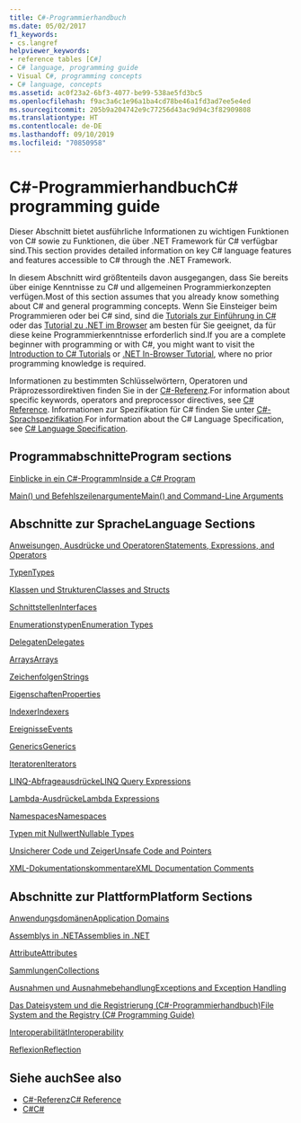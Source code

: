 ```yaml
---
title: C#-Programmierhandbuch
ms.date: 05/02/2017
f1_keywords:
- cs.langref
helpviewer_keywords:
- reference tables [C#]
- C# language, programming guide
- Visual C#, programming concepts
- C# language, concepts
ms.assetid: ac0f23a2-6bf3-4077-be99-538ae5fd3bc5
ms.openlocfilehash: f9ac3a6c1e96a1ba4cd78be46a1fd3ad7ee5e4ed
ms.sourcegitcommit: 205b9a204742e9c77256d43ac9d94c3f82909808
ms.translationtype: HT
ms.contentlocale: de-DE
ms.lasthandoff: 09/10/2019
ms.locfileid: "70850958"
---
```

# <a name="c-programming-guide"></a><span data-ttu-id="04640-102">C#-Programmierhandbuch</span><span class="sxs-lookup"><span data-stu-id="04640-102">C# programming guide</span></span>
<span data-ttu-id="04640-103">Dieser Abschnitt bietet ausführliche Informationen zu wichtigen Funktionen von C# sowie zu Funktionen, die über .NET Framework für C# verfügbar sind.</span><span class="sxs-lookup"><span data-stu-id="04640-103">This section provides detailed information on key C# language features and features accessible to C# through the .NET Framework.</span></span>  
  
 <span data-ttu-id="04640-104">In diesem Abschnitt wird größtenteils davon ausgegangen, dass Sie bereits über einige Kenntnisse zu C# und allgemeinen Programmierkonzepten verfügen.</span><span class="sxs-lookup"><span data-stu-id="04640-104">Most of this section assumes that you already know something about C# and general programming concepts.</span></span> <span data-ttu-id="04640-105">Wenn Sie Einsteiger beim Programmieren oder bei C# sind, sind die [Tutorials zur Einführung in C#](../tutorials/intro-to-csharp/index.md) oder das [Tutorial zu .NET im Browser](https://dotnet.microsoft.com/learn/dotnet/in-browser-tutorial/1) am besten für Sie geeignet, da für diese keine Programmierkenntnisse erforderlich sind.</span><span class="sxs-lookup"><span data-stu-id="04640-105">If you are a complete beginner with programming or with C#, you might want to visit the [Introduction to C# Tutorials](../tutorials/intro-to-csharp/index.md) or [.NET In-Browser Tutorial](https://dotnet.microsoft.com/learn/dotnet/in-browser-tutorial/1), where no prior programming knowledge is required.</span></span>  
  
 <span data-ttu-id="04640-106">Informationen zu bestimmten Schlüsselwörtern, Operatoren und Präprozessordirektiven finden Sie in der [C#-Referenz](../language-reference/index.md).</span><span class="sxs-lookup"><span data-stu-id="04640-106">For information about specific keywords, operators and preprocessor directives, see [C# Reference](../language-reference/index.md).</span></span> <span data-ttu-id="04640-107">Informationen zur Spezifikation für C# finden Sie unter [C#-Sprachspezifikation](../language-reference/language-specification/index.md).</span><span class="sxs-lookup"><span data-stu-id="04640-107">For information about the C# Language Specification, see [C# Language Specification](../language-reference/language-specification/index.md).</span></span>  
  
## <a name="program-sections"></a><span data-ttu-id="04640-108">Programmabschnitte</span><span class="sxs-lookup"><span data-stu-id="04640-108">Program sections</span></span>

[<span data-ttu-id="04640-109">Einblicke in ein C#-Programm</span><span class="sxs-lookup"><span data-stu-id="04640-109">Inside a C# Program</span></span>](./inside-a-program/index.md)  
  
[<span data-ttu-id="04640-110">Main() und Befehlszeilenargumente</span><span class="sxs-lookup"><span data-stu-id="04640-110">Main() and Command-Line Arguments</span></span>](./main-and-command-args/index.md)  
 
## <a name="language-sections"></a><span data-ttu-id="04640-111">Abschnitte zur Sprache</span><span class="sxs-lookup"><span data-stu-id="04640-111">Language Sections</span></span>  
[<span data-ttu-id="04640-112">Anweisungen, Ausdrücke und Operatoren</span><span class="sxs-lookup"><span data-stu-id="04640-112">Statements, Expressions, and Operators</span></span>](./statements-expressions-operators/index.md)  

 [<span data-ttu-id="04640-113">Typen</span><span class="sxs-lookup"><span data-stu-id="04640-113">Types</span></span>](./types/index.md)  

 [<span data-ttu-id="04640-114">Klassen und Strukturen</span><span class="sxs-lookup"><span data-stu-id="04640-114">Classes and Structs</span></span>](./classes-and-structs/index.md)  
  
 [<span data-ttu-id="04640-115">Schnittstellen</span><span class="sxs-lookup"><span data-stu-id="04640-115">Interfaces</span></span>](./interfaces/index.md)  

 [<span data-ttu-id="04640-116">Enumerationstypen</span><span class="sxs-lookup"><span data-stu-id="04640-116">Enumeration Types</span></span>](./enumeration-types.md)  
  
 [<span data-ttu-id="04640-117">Delegaten</span><span class="sxs-lookup"><span data-stu-id="04640-117">Delegates</span></span>](./delegates/index.md)  
 
 [<span data-ttu-id="04640-118">Arrays</span><span class="sxs-lookup"><span data-stu-id="04640-118">Arrays</span></span>](./arrays/index.md)  
  
 [<span data-ttu-id="04640-119">Zeichenfolgen</span><span class="sxs-lookup"><span data-stu-id="04640-119">Strings</span></span>](./strings/index.md)  
  
 [<span data-ttu-id="04640-120">Eigenschaften</span><span class="sxs-lookup"><span data-stu-id="04640-120">Properties</span></span>](./classes-and-structs/properties.md)  
  
 [<span data-ttu-id="04640-121">Indexer</span><span class="sxs-lookup"><span data-stu-id="04640-121">Indexers</span></span>](./indexers/index.md)  
  
 [<span data-ttu-id="04640-122">Ereignisse</span><span class="sxs-lookup"><span data-stu-id="04640-122">Events</span></span>](./events/index.md)  
  
 [<span data-ttu-id="04640-123">Generics</span><span class="sxs-lookup"><span data-stu-id="04640-123">Generics</span></span>](./generics/index.md)  
  
 [<span data-ttu-id="04640-124">Iteratoren</span><span class="sxs-lookup"><span data-stu-id="04640-124">Iterators</span></span>](./concepts/iterators.md)
  
 [<span data-ttu-id="04640-125">LINQ-Abfrageausdrücke</span><span class="sxs-lookup"><span data-stu-id="04640-125">LINQ Query Expressions</span></span>](./linq-query-expressions/index.md)  
  
 [<span data-ttu-id="04640-126">Lambda-Ausdrücke</span><span class="sxs-lookup"><span data-stu-id="04640-126">Lambda Expressions</span></span>](./statements-expressions-operators/lambda-expressions.md)  
  
 [<span data-ttu-id="04640-127">Namespaces</span><span class="sxs-lookup"><span data-stu-id="04640-127">Namespaces</span></span>](./namespaces/index.md)  
  
 [<span data-ttu-id="04640-128">Typen mit Nullwert</span><span class="sxs-lookup"><span data-stu-id="04640-128">Nullable Types</span></span>](./nullable-types/index.md)  
  
 [<span data-ttu-id="04640-129">Unsicherer Code und Zeiger</span><span class="sxs-lookup"><span data-stu-id="04640-129">Unsafe Code and Pointers</span></span>](./unsafe-code-pointers/index.md)  
  
 [<span data-ttu-id="04640-130">XML-Dokumentationskommentare</span><span class="sxs-lookup"><span data-stu-id="04640-130">XML Documentation Comments</span></span>](./xmldoc/index.md)  
  
## <a name="platform-sections"></a><span data-ttu-id="04640-131">Abschnitte zur Plattform</span><span class="sxs-lookup"><span data-stu-id="04640-131">Platform Sections</span></span>  
 [<span data-ttu-id="04640-132">Anwendungsdomänen</span><span class="sxs-lookup"><span data-stu-id="04640-132">Application Domains</span></span>](../../framework/app-domains/application-domains.md)  
  
 [<span data-ttu-id="04640-133">Assemblys in .NET</span><span class="sxs-lookup"><span data-stu-id="04640-133">Assemblies in .NET</span></span>](../../standard/assembly/index.md)  
  
 [<span data-ttu-id="04640-134">Attribute</span><span class="sxs-lookup"><span data-stu-id="04640-134">Attributes</span></span>](./concepts/attributes/index.md)  
  
 [<span data-ttu-id="04640-135">Sammlungen</span><span class="sxs-lookup"><span data-stu-id="04640-135">Collections</span></span>](./concepts/collections.md)  
  
 [<span data-ttu-id="04640-136">Ausnahmen und Ausnahmebehandlung</span><span class="sxs-lookup"><span data-stu-id="04640-136">Exceptions and Exception Handling</span></span>](./exceptions/index.md)  
  
 [<span data-ttu-id="04640-137">Das Dateisystem und die Registrierung (C#-Programmierhandbuch)</span><span class="sxs-lookup"><span data-stu-id="04640-137">File System and the Registry (C# Programming Guide)</span></span>](./file-system/index.md)  
  
 [<span data-ttu-id="04640-138">Interoperabilität</span><span class="sxs-lookup"><span data-stu-id="04640-138">Interoperability</span></span>](./interop/index.md)  
  
 [<span data-ttu-id="04640-139">Reflexion</span><span class="sxs-lookup"><span data-stu-id="04640-139">Reflection</span></span>](./concepts/reflection.md)  
  
## <a name="see-also"></a><span data-ttu-id="04640-140">Siehe auch</span><span class="sxs-lookup"><span data-stu-id="04640-140">See also</span></span>

- [<span data-ttu-id="04640-141">C#-Referenz</span><span class="sxs-lookup"><span data-stu-id="04640-141">C# Reference</span></span>](../language-reference/index.md)
- [<span data-ttu-id="04640-142">C#</span><span class="sxs-lookup"><span data-stu-id="04640-142">C#</span></span>](../index.md)
